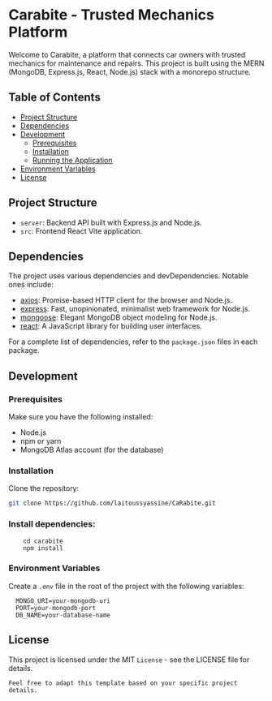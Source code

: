 # Carabite - Trusted Mechanics Platform

Welcome to Carabite, a platform that connects car owners with trusted mechanics for maintenance and repairs. This project is built using the MERN (MongoDB, Express.js, React, Node.js) stack with a monorepo structure.

## Table of Contents

- [Project Structure](#project-structure)
- [Dependencies](#dependencies)
- [Development](#development)
  - [Prerequisites](#prerequisites)
  - [Installation](#installation)
  - [Running the Application](#running-the-application)
- [Environment Variables](#environment-variables)
- [License](#license)

## Project Structure

- `server`: Backend API built with Express.js and Node.js.
- `src`: Frontend React Vite application.

## Dependencies

The project uses various dependencies and devDependencies. Notable ones include:

- [axios](https://axios-http.com/): Promise-based HTTP client for the browser and Node.js.
- [express](https://expressjs.com/): Fast, unopinionated, minimalist web framework for Node.js.
- [mongoose](https://mongoosejs.com/): Elegant MongoDB object modeling for Node.js.
- [react](https://reactjs.org/): A JavaScript library for building user interfaces.

For a complete list of dependencies, refer to the `package.json` files in each package.

## Development

### Prerequisites

Make sure you have the following installed:

- Node.js
- npm or yarn
- MongoDB Atlas account (for the database)

### Installation

Clone the repository:

```bash
git clone https://github.com/laitoussyassine/CaRabite.git
```

### Install dependencies:

```
    cd carabite
    npm install
```

### Environment Variables

Create a `.env` file in the root of the project with the following variables:

```
  MONGO_URI=your-mongodb-uri
  PORT=your-mongodb-port
  DB_NAME=your-database-name
```

## License

This project is licensed under the MIT `License` - see the LICENSE file for details.

`Feel free to adapt this template based on your specific project details.`
